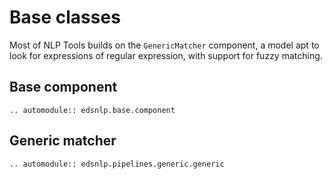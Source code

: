 # Base classes

Most of NLP Tools builds on the `GenericMatcher` component, a model apt to look for expressions of regular expression, with support for fuzzy matching.

## Base component

```{eval-rst}
.. automodule:: edsnlp.base.component
```

## Generic matcher

```{eval-rst}
.. automodule:: edsnlp.pipelines.generic.generic
```
